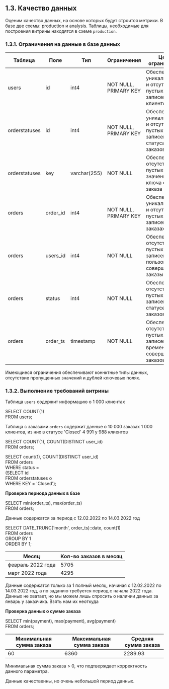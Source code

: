 ## 1.3. Качество данных
Оценим качество данных, на основе которых будут строится метрики.
В базе две схемы: production и analysis. Таблицы, необходимые для построения витрины находятся в схеме `production`.

### 1.3.1. Ограничения на данные в базе данных

| Таблица       | Поле     | Тип         |Ограничения            | Цель ограничения                                              |
| ------------- | ---------|-------------|-----------------------| ------------------------------------------------------------- |
| users         | id       | int4        | NOT NULL, PRIMARY KEY |Обеспечение уникальности и отсутствие пустых записей о клиентов |
| orderstatuses | id       | int4        | NOT NULL, PRIMARY KEY |Обеспечение уникальности и отсутствие пустых записей о статусах заказов |
| orderstatuses | key      | varchar(255)| NOT NULL              |Обеспечивает отсутствие пустых значений поля ключа статуса заказа|
| orders        | order_id | int4        | NOT NULL, PRIMARY KEY |Обеспечение уникальности и отсутствие пустых записей о заказах |
| orders        | users_id | int4        | NOT NULL              |Обеспечение отсутствие пустых записей о пользователях, совершивших заказы|
| orders        | status   | int4        | NOT NULL              |Обеспечение отсутствие пустых записей о статусе заказов|
| orders        | order_ts | timestamp   | NOT NULL              |Обеспечение отсутствие пустых записей о времени совершения заказов|

Имеющиеся ограничения обеспечивают коннктные типы данных, отсутствие пропущенных значений и дублей  ключевых полях.

### 1.3.2. Выполнение требований витрины

Таблица `users` содержит информацию о 1 000 клиентах

SELECT COUNT(1)  
FROM users;

Таблица с заказами `orders` содержит данные о 10 000 заказах 1 000 клиентов, из них  в статусе 'Closed' 4 991 у 988 клиентов

SELECT COUNT(1), COUNT(DISTINCT user_id)  
FROM orders;

SELECT count(1), COUNT(DISTINCT user_id)   
FROM orders  
WHERE status =  
    (SELECT id  
     FROM orderstatuses o  
     WHERE KEY = 'Closed');

**Проверка периода данных в базе**

SELECT min(order_ts), max(order_ts)  
FROM orders;  

Данные содержатся за период с 12.02.2022 по 14.03.2022 год

SELECT DATE_TRUNC('month', order_ts)::date, count(1)  
FROM orders  
GROUP BY 1  
ORDER BY 1;

| Месяц             | Кол-во заказов в месяц     | 
| ----------------- | ---------------------------|
| февраль 2022 года | 5705                       | 
| март 2022 года    | 4295                       | 

Данные содержатся только за 1 полный месяц, начиная с 12.02.2022 по 14.03.2022 год, а по заданию требуется период с начала 2022 года. 
Данных не хватает, но мы можем лишь спросить о наличии данных за январь у заказчика. Взять нам их неоткуда

**Проверка данных о сумме заказа**

SELECT min(payment), max(payment), avg(payment)  
FROM orders;

| Минимальная сумма заказа  | Максимальная сумма заказа | Средняя сумма заказа| 
| ------------------------- | --------------------------|---------------------|
| 60                        | 6360                      | 2289.93             |


Минимальная сумма заказа > 0, что подтверждает корректность данного параметра.

Данные качественны, но очень небольшой период данных.
